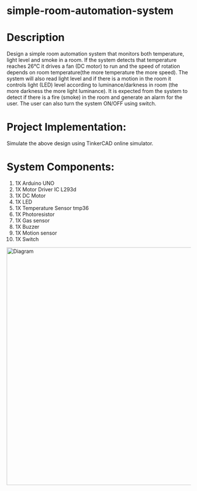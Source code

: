 # simple-room-automation-system


# Description
Design a simple room automation system that monitors both temperature, light level
and smoke in a room. If the system detects that temperature reaches 26°C it drives a fan
(DC motor) to run and the speed of rotation depends on room temperature(the more
temperature the more speed).
The system will also read light level and if there is a motion in the room it controls light
(LED) level according to luminance/darkness in room (the more darkness the more light
luminance). It is expected from the system to detect if there is a fire (smoke) in the
room and generate an alarm for the user. The user can also turn the system ON/OFF
using switch.

# Project Implementation:
Simulate the above design using TinkerCAD online simulator.

# System Components:
1. 1X Arduino UNO
2. 1X Motor Driver IC L293d
3. 1X DC Motor
4. 1X LED
5. 1X Temperature Sensor tmp36
6. 1X Photoresistor
7. 1X Gas sensor
8. 1X Buzzer
9. 1X Motion sensor
10. 1X Switch

<img width="650" alt="Diagram" src="https://user-images.githubusercontent.com/70340194/167230785-4d8e39a4-200a-4c6c-94f3-b1f9b930caf2.png">
